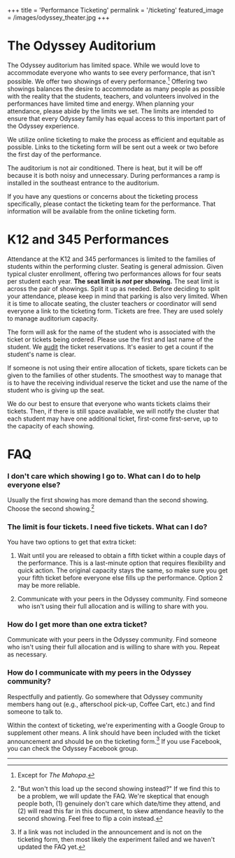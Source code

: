 +++
title = 'Performance Ticketing'
permalink = '/ticketing'
featured_image = /images/odyssey_theater.jpg
+++

# The Odyssey Auditorium

The Odyssey auditorium has limited space. While we would love to accommodate everyone who wants to see every performance, that isn't possible. We offer two showings of every performance.[^1] Offering two showings balances the desire to accommodate as many people as possible with the reality that the students, teachers, and volunteers involved in the performances have limited time and energy. When planning your attendance, please abide by the limits we set. The limits are intended to ensure that every Odyssey family has equal access to this important part of the Odyssey experience.

[^1]: Except for *The Mahopa*.

We utilize online ticketing to make the process as efficient and equitable as possible. Links to the ticketing form will be sent out a week or two before the first day of the performance.

The auditorium is not air conditioned. There is heat, but it will be off because it is both noisy and unnecessary. During performances a ramp is installed in the southeast entrance to the auditorium.

If you have any questions or concerns about the ticketing process specifically, please contact the ticketing team for the performance. That information will be available from the online ticketing form.


# K12 and 345 Performances

Attendance at the K12 and 345 performances is limited to the families of students within the performing cluster. Seating is general admission. Given typical cluster enrollment, offering two performances allows for four seats per student each year. **The seat limit is *not* per showing.** The seat limit is across the pair of showings. Split it up as needed. Before deciding to split your attendance, please keep in mind that parking is also very limited. When it is time to allocate seating, the cluster teachers or coordinator will send everyone a link to the ticketing form. Tickets are free. They are used solely to manage auditorium capacity.

The form will ask for the name of the student who is associated with the ticket or tickets being ordered. Please use the first and last name of the student. We [audit](https://en.wikipedia.org/wiki/Trust,_but_verify) the ticket reservations. It's easier to get a count if the student's name is clear.

If someone is not using their entire allocation of tickets, spare tickets can be given to the families of other students. The smoothest way to manage that is to have the receiving individual reserve the ticket and use the name of the student who is giving up the seat.

We do our best to ensure that everyone who wants tickets claims their tickets. Then, if there is still space available, we will notify the cluster that each student may have one additional ticket, first-come first-serve, up to the capacity of each showing.






# FAQ

[//]: <> (## K12 & 345)

### I don't care which showing I go to. What can I do to help everyone else?

Usually the first showing has more demand than the second showing. Choose the second showing.[^2]

[^2]: "But won't this load up the second showing instead?" If we find this to be a problem, we will update the FAQ. We're skeptical that enough people both, (1) genuinely don't care which date/time they attend, and (2) will read this far in this document, to skew attendance heavily to the second showing. Feel free to flip a coin instead.

### The limit is four tickets. I need five tickets. What can I do?

You have two options to get that extra ticket:

1. Wait until you are released to obtain a fifth ticket within a couple days of the performance. This is a last-minute option that requires flexibility and quick action. The original capacity stays the same, so make sure you get your fifth ticket before everyone else fills up the performance. Option 2 may be more reliable.

2. Communicate with your peers in the Odyssey community. Find someone who isn't using their full allocation and is willing to share with you.

### How do I get more than one extra ticket?

Communicate with your peers in the Odyssey community. Find someone who isn't using their full allocation and is willing to share with you. Repeat as necessary.

### How do I communicate with my peers in the Odyssey community?

Respectfully and patiently. Go somewhere that Odyssey community members hang out (e.g., afterschool pick-up, Coffee Cart, etc.) and find someone to talk to.

Within the context of ticketing, we're experimenting with a Google Group to supplement other means. A link should have been included with the ticket announcement and should be on the ticketing form.[^3] If you use Facebook, you can check the Odyssey Facebook group.

[^3]: If a link was not included in the announcement and is not on the ticketing form, then most likely the experiment failed and we haven't updated the FAQ yet.


[//]: <> (The following horizontal rule can be removed if there are no footnotes.)

---
